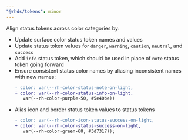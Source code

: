 ```yaml
---
"@rhds/tokens": minor
---
```


Align status tokens across color categories by:

- Update surface color status token names and values
- Update status token values for `danger`, `warning`, `caution`, `neutral`, and `success`
- Add `info` status token, which should be used in place of `note` status token going forward
- Ensure consistent status color names by aliasing inconsistent names with new names:  
  ```diff
  - color: var(--rh-color-status-note-on-light,
  + color: var(--rh-color-status-info-on-light,
     var(--rh-color-purple-50, #5e40be))
  ```
- Alias icon and border status token values to status tokens  
  ```diff
  - color: var(--rh-color-icon-status-success-on-light,
  + color: var(--rh-color-status-success-on-light,
     var(--rh-color-green-60, #3d7317));
  ```
